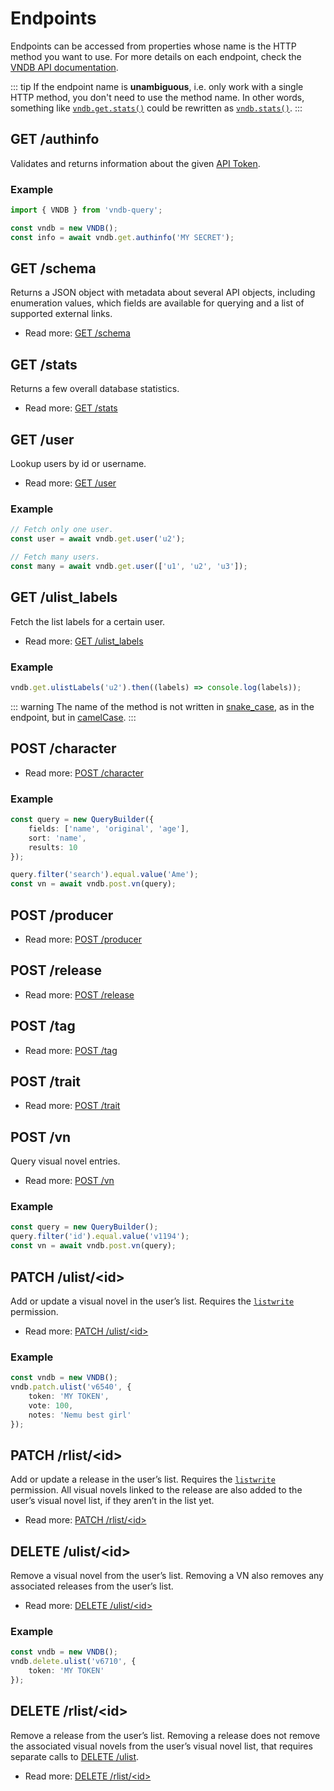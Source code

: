# Endpoints

Endpoints can be accessed from properties whose name is the HTTP method you want to use. For more details on each endpoint, check the [VNDB API documentation](https://api.vndb.org/kana#simple-requests).

::: tip
If the endpoint name is **unambiguous**, i.e. only work with a single HTTP method, you don't need to use the method name. In other words, something like [`vndb.get.stats()`](https://tb.dev.br/vndb-query/api/classes/VNDB.html#get) could be rewritten as [`vndb.stats()`](https://tb.dev.br/vndb-query/api/classes/VNDB.html#stats-1).
:::

## GET /authinfo

Validates and returns information about the given [API Token](https://api.vndb.org/kana#user-authentication).

### Example

```ts
import { VNDB } from 'vndb-query';

const vndb = new VNDB();
const info = await vndb.get.authinfo('MY SECRET');
```

## GET /schema

Returns a JSON object with metadata about several API objects, including enumeration values, which fields are available for querying and a list of supported external links.

-   Read more: [GET /schema](https://api.vndb.org/kana#get-schema)

## GET /stats

Returns a few overall database statistics.

-   Read more: [GET /stats](https://api.vndb.org/kana#get-stats)

## GET /user

Lookup users by id or username.

-   Read more: [GET /user](https://api.vndb.org/kana#get-user)

### Example

```ts
// Fetch only one user.
const user = await vndb.get.user('u2');

// Fetch many users.
const many = await vndb.get.user(['u1', 'u2', 'u3']);
```

## GET /ulist_labels

Fetch the list labels for a certain user.

-   Read more: [GET /ulist_labels](https://api.vndb.org/kana#get-ulist_labels)

### Example

```ts
vndb.get.ulistLabels('u2').then((labels) => console.log(labels));
```

::: warning
The name of the method is not written in [snake_case](https://en.wikipedia.org/wiki/Snake_case), as in the endpoint, but in [camelCase](https://en.wikipedia.org/wiki/Camel_case).
:::

## POST /character

-   Read more: [POST /character](https://api.vndb.org/kana#post-character)

### Example

```ts
const query = new QueryBuilder({
	fields: ['name', 'original', 'age'],
	sort: 'name',
	results: 10
});

query.filter('search').equal.value('Ame');
const vn = await vndb.post.vn(query);
```

## POST /producer

-   Read more: [POST /producer](https://api.vndb.org/kana#post-producer)

## POST /release

-   Read more: [POST /release](https://api.vndb.org/kana#post-release)

## POST /tag

-   Read more: [POST /tag](https://api.vndb.org/kana#post-tag)

## POST /trait

-   Read more: [POST /trait](https://api.vndb.org/kana#post-trait)

## POST /vn

Query visual novel entries.

-   Read more: [POST /vn](https://api.vndb.org/kana#post-vn)

### Example

```ts
const query = new QueryBuilder();
query.filter('id').equal.value('v1194');
const vn = await vndb.post.vn(query);
```

## PATCH /ulist/\<id\>

Add or update a visual novel in the user’s list. Requires the [`listwrite`](https://api.vndb.org/kana#get-authinfo) permission.

-   Read more: [PATCH /ulist/\<id\>](https://api.vndb.org/kana#patch-ulistid)

### Example

```ts
const vndb = new VNDB();
vndb.patch.ulist('v6540', {
	token: 'MY TOKEN',
	vote: 100,
	notes: 'Nemu best girl'
});
```

## PATCH /rlist/\<id\>

Add or update a release in the user’s list. Requires the [`listwrite`](https://api.vndb.org/kana#get-authinfo) permission. All visual novels linked to the release are also added to the user’s visual novel list, if they aren’t in the list yet.

-   Read more: [PATCH /rlist/\<id\>](https://api.vndb.org/kana#patch-rlistid)

## DELETE /ulist/\<id\>

Remove a visual novel from the user’s list. Removing a VN also removes any associated releases from the user’s list.

-   Read more: [DELETE /ulist/\<id\>](https://api.vndb.org/kana#delete-ulistid)

### Example

```ts
const vndb = new VNDB();
vndb.delete.ulist('v6710', {
	token: 'MY TOKEN'
});
```

## DELETE /rlist/\<id\>

Remove a release from the user’s list. Removing a release does not remove the associated visual novels from the user’s visual novel list, that requires separate calls to [DELETE /ulist](./endpoints.md#delete-ulistid).

-   Read more: [DELETE /rlist/\<id\>](https://api.vndb.org/kana#delete-rlistid)
